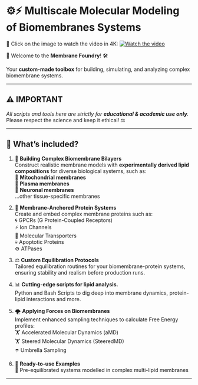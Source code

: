 # ⚙️⚡ Multiscale Molecular Modeling of Biomembranes Systems

🎥 Click on the image to watch the video in 4K: 
[![Watch the video](https://img.youtube.com/vi/qgFmRrF_M9k/maxresdefault.jpg)](https://www.youtube.com/watch?v=qgFmRrF_M9k)

👑 Welcome to the **Membrane Foundry**! 🛠️

Your **custom-made toolbox** for building, simulating, and analyzing complex biomembrane systems.


---

## ⚠️ IMPORTANT

_All scripts and tools here are strictly for **educational & academic use only**._  
Please respect the science and keep it ethical! ⚖️

---

## 🚀 What’s included?

1. 🧱 **Building Complex Biomembrane Bilayers**  
   Construct realistic membrane models with **experimentally derived lipid compositions** for diverse biological systems, such as:  
     🦠 **Mitochondrial membranes**  
     🧫 **Plasma membranes**  
     🧠 **Neuronal membranes**  
     …other tissue-specific membranes

2. 🧩 **Membrane-Anchored Protein Systems**  
   Create and embed complex membrane proteins such as:  
     🌀 GPCRs (G Protein-Coupled Receptors)  
     ⚡ Ion Channels  
     🚚 Molecular Transporters  
     💀 Apoptotic Proteins  
     ⚙️ ATPases 

3. ⚖️ **Custom Equilibration Protocols**  
   Tailored equilibration routines for your biomembrane-protein systems, ensuring stability and realism before production runs.  

4. 📊 **Cutting-edge scripts for lipid analysis.**  
   Python and Bash Scripts to dig deep into membrane dynamics, protein-lipid interactions and more.  

5. 🌪️ **Applying Forces on Biomembranes**  
   Implement enhanced sampling techniques to calculate Free Energy profiles:  
     🏋️ Accelerated Molecular Dynamics (aMD)  
     🏋️ Steered Molecular Dynamics (SteeredMD)  
     ☂️ Umbrella Sampling  

6. 🔬 **Ready-to-use Examples**  
   📂 Pre-equilibrated systems modelled in complex multi-lipid membranes

---
